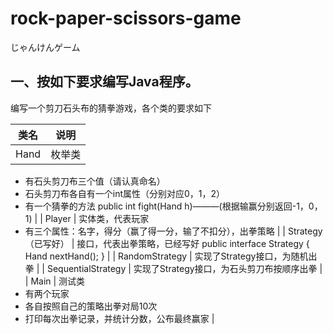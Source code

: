 # rock-paper-scissors-game
じゃんけんゲーム

## 一、按如下要求编写Java程序。

编写一个剪刀石头布的猜拳游戏，各个类的要求如下

| 类名 | 说明 |
| --- | --- |
| Hand | 枚举类 
- 有石头剪刀布三个值（请认真命名）
- 石头剪刀布各自有一个int属性（分别对应0，1，2）
- 有一个猜拳的方法  public int fight(Hand h)———(根据输赢分别返回-1，0，1) |
| Player | 实体类，代表玩家
- 有三个属性：名字，得分（赢了得一分，输了不扣分），出拳策略 |
| Strategy（已写好） | 接口，代表出拳策略，已经写好
public interface Strategy {
    Hand nextHand();
} |
| RandomStrategy | 实现了Strategy接口，为随机出拳 |
| SequentialStrategy | 实现了Strategy接口，为石头剪刀布按顺序出拳 |
| Main | 测试类
- 有两个玩家
- 各自按照自己的策略出拳对局10次
- 打印每次出拳记录，并统计分数，公布最终赢家 |

